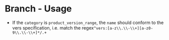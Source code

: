 # Branch - Usage

* If the `category` is `product_version_range`, the `name` should conform to the vers specification, i.e. match the regex`^vers:[a-z\\.\\-\\+][a-z0-9\\.\\-\\+]*/.+`
